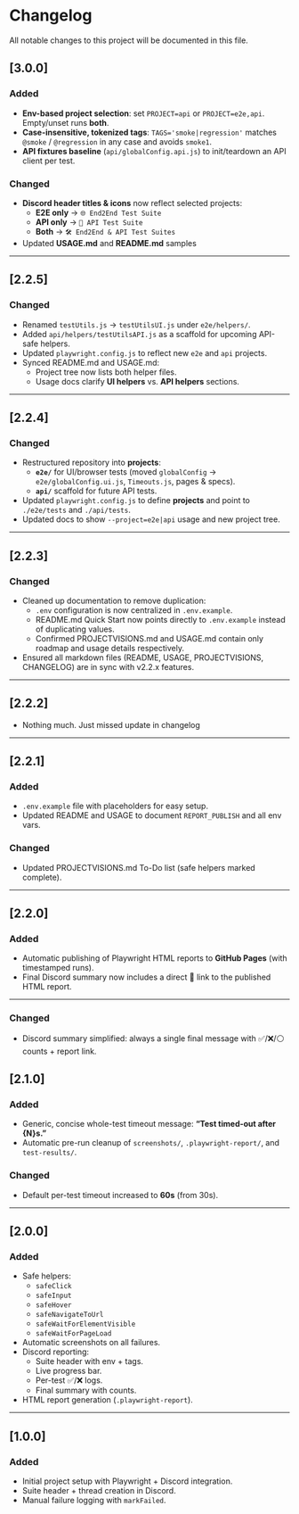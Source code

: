 # Changelog

All notable changes to this project will be documented in this file.

## [3.0.0]

### Added
- **Env-based project selection**: set `PROJECT=api` or `PROJECT=e2e,api`. Empty/unset runs **both**.
- **Case-insensitive, tokenized tags**: `TAGS='smoke|regression'` matches `@smoke` / `@regression` in any case and avoids `smoke1`.
- **API fixtures baseline** (`api/globalConfig.api.js`) to init/teardown an API client per test.

### Changed
- **Discord header titles & icons** now reflect selected projects:
  - **E2E only** → `🌐 End2End Test Suite`
  - **API only** → `🧭 API Test Suite`
  - **Both** → `🛠️ End2End & API Test Suites`
- Updated **USAGE.md** and **README.md** samples

---

## [2.2.5]

### Changed
  - Renamed `testUtils.js` → `testUtilsUI.js` under `e2e/helpers/`.
  - Added `api/helpers/testUtilsAPI.js` as a scaffold for upcoming API-safe helpers.
  - Updated `playwright.config.js` to reflect new `e2e` and `api` projects.
  - Synced README.md and USAGE.md:
    - Project tree now lists both helper files.
    - Usage docs clarify **UI helpers** vs. **API helpers** sections.

---

## [2.2.4]

### Changed
- Restructured repository into **projects**:
  - **`e2e/`** for UI/browser tests (moved `globalConfig` → `e2e/globalConfig.ui.js`, `Timeouts.js`, pages & specs).
  - **`api/`** scaffold for future API tests.
- Updated `playwright.config.js` to define **projects** and point to `./e2e/tests` and `./api/tests`.
- Updated docs to show `--project=e2e|api` usage and new project tree.

---

## [2.2.3]

### Changed
- Cleaned up documentation to remove duplication:
  - `.env` configuration is now centralized in `.env.example`.
  - README.md Quick Start now points directly to `.env.example` instead of duplicating values.
  - Confirmed PROJECTVISIONS.md and USAGE.md contain only roadmap and usage details respectively.
- Ensured all markdown files (README, USAGE, PROJECTVISIONS, CHANGELOG) are in sync with v2.2.x features.

---

## [2.2.2]
- Nothing much. Just missed update in changelog

---

## [2.2.1]

### Added
- `.env.example` file with placeholders for easy setup.
- Updated README and USAGE to document `REPORT_PUBLISH` and all env vars.

### Changed
- Updated PROJECTVISIONS.md To-Do list (safe helpers marked complete).

---

## [2.2.0]

### Added
- Automatic publishing of Playwright HTML reports to **GitHub Pages** (with timestamped runs).
- Final Discord summary now includes a direct 🔗 link to the published HTML report.

---

### Changed
- Discord summary simplified: always a single final message with ✅/❌/⚪ counts + report link.

## [2.1.0]

### Added

- Generic, concise whole-test timeout message: **“Test timed-out after {N}s.”**
- Automatic pre-run cleanup of `screenshots/`, `.playwright-report/`, and `test-results/`.

### Changed

- Default per-test timeout increased to **60s** (from 30s).

---

## [2.0.0]

### Added

- Safe helpers:
  - `safeClick`
  - `safeInput`
  - `safeHover`
  - `safeNavigateToUrl`
  - `safeWaitForElementVisible`
  - `safeWaitForPageLoad`
- Automatic screenshots on all failures.
- Discord reporting:
  - Suite header with env + tags.
  - Live progress bar.
  - Per-test ✅/❌ logs.
  - Final summary with counts.
- HTML report generation (`.playwright-report`).

---

## [1.0.0]

### Added

- Initial project setup with Playwright + Discord integration.
- Suite header + thread creation in Discord.
- Manual failure logging with `markFailed`.
